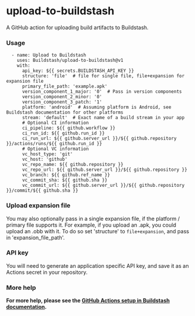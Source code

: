 # upload-to-buildstash

A GitHub action for uploading build artifacts to Buildstash.


### Usage

```
  - name: Upload to Buildstash
    uses: Buildstash/upload-to-buildstash@v1
    with:
      api_key: ${{ secrets.BUILDSTASH_API_KEY }}
      structure: 'file'  # file for single file, file+expansion for expansion file
      primary_file_path: 'example.apk'
      version_component_1_major: '0'  # Pass in version components
      version_component_2_minor: '0'
      version_component_3_patch: '1'
      platform: 'android'  # Assuming platform is Android, see Buildstash documentation for other platforms
      stream: 'default'  # Exact name of a build stream in your app
      # Optional CI information
      ci_pipeline: ${{ github.workflow }}
      ci_run_id: ${{ github.run_id }}
      ci_run_url: ${{ github.server_url }}/${{ github.repository }}/actions/runs/${{ github.run_id }}
      # Optional VC information
      vc_host_type: 'git'
      vc_host: 'github'
      vc_repo_name: ${{ github.repository }}
      vc_repo_url: ${{ github.server_url }}/${{ github.repository }}
      vc_branch: ${{ github.ref_name }}
      vc_commit_sha: ${{ github.sha }}
      vc_commit_url: ${{ github.server_url }}/${{ github.repository }}/commit/${{ github.sha }}
```

### Upload expansion file
You may also optionally pass in a single expansion file, if the platform / primary file supports it. For example, if you upload an .apk, you could upload an .obb with it. To do so set 'structure' to `file+expansion`, and pass in 'expansion_file_path'.

### API key
You will need to generate an application specific API key, and save it as an Actions secret in your repository.

### More help
**For more help, please see the [GitHub Actions setup in Buildstash documentation](https://docs.buildstash.com/integrations/ci/github).**